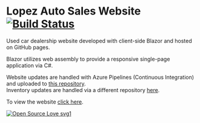 # Lopez Auto Sales Website [![Build Status](https://dev.azure.com/ismellike0193/ismellike/_apis/build/status/lopezautosales.Lopez-Blazor-Website?branchName=master)](https://dev.azure.com/ismellike0193/ismellike/_build/latest?definitionId=1&branchName=master)
Used car dealership website developed with client-side Blazor and hosted on GitHub pages.

Blazor utilizes web assembly to provide a responsive single-page application via C#.

Website updates are handled with Azure Pipelines (Continuous Integration) and uploaded to [this repository](https://github.com/lopezautosales/lopezautosales.github.io).<br />
Inventory updates are handled via a different repository [here](https://github.com/lopezautosales/Lopez-Cars).

To view the website [click here](http://lopezautosales.com).

[![Open Source Love svg1](https://badges.frapsoft.com/os/v1/open-source.svg?v=103)](https://github.com/ellerbrock/open-source-badges/)
